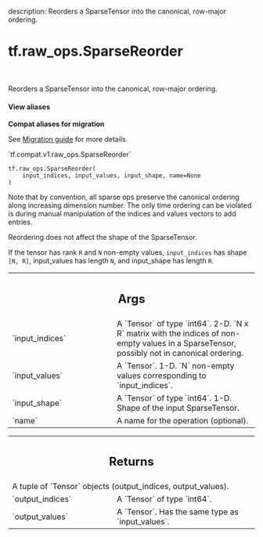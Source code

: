 description: Reorders a SparseTensor into the canonical, row-major ordering.

<div itemscope itemtype="http://developers.google.com/ReferenceObject">
<meta itemprop="name" content="tf.raw_ops.SparseReorder" />
<meta itemprop="path" content="Stable" />
</div>

# tf.raw_ops.SparseReorder

<!-- Insert buttons and diff -->

<table class="tfo-notebook-buttons tfo-api nocontent" align="left">

</table>



Reorders a SparseTensor into the canonical, row-major ordering.

<section class="expandable">
  <h4 class="showalways">View aliases</h4>
  <p>
<b>Compat aliases for migration</b>
<p>See
<a href="https://www.tensorflow.org/guide/migrate">Migration guide</a> for
more details.</p>
<p>`tf.compat.v1.raw_ops.SparseReorder`</p>
</p>
</section>

<pre class="devsite-click-to-copy prettyprint lang-py tfo-signature-link">
<code>tf.raw_ops.SparseReorder(
    input_indices, input_values, input_shape, name=None
)
</code></pre>



<!-- Placeholder for "Used in" -->

Note that by convention, all sparse ops preserve the canonical ordering along
increasing dimension number. The only time ordering can be violated is during
manual manipulation of the indices and values vectors to add entries.

Reordering does not affect the shape of the SparseTensor.

If the tensor has rank `R` and `N` non-empty values, `input_indices` has
shape `[N, R]`, input_values has length `N`, and input_shape has length `R`.

<!-- Tabular view -->
 <table class="responsive fixed orange">
<colgroup><col width="214px"><col></colgroup>
<tr><th colspan="2"><h2 class="add-link">Args</h2></th></tr>

<tr>
<td>
`input_indices`
</td>
<td>
A `Tensor` of type `int64`.
2-D.  `N x R` matrix with the indices of non-empty values in a
SparseTensor, possibly not in canonical ordering.
</td>
</tr><tr>
<td>
`input_values`
</td>
<td>
A `Tensor`.
1-D.  `N` non-empty values corresponding to `input_indices`.
</td>
</tr><tr>
<td>
`input_shape`
</td>
<td>
A `Tensor` of type `int64`.
1-D.  Shape of the input SparseTensor.
</td>
</tr><tr>
<td>
`name`
</td>
<td>
A name for the operation (optional).
</td>
</tr>
</table>



<!-- Tabular view -->
 <table class="responsive fixed orange">
<colgroup><col width="214px"><col></colgroup>
<tr><th colspan="2"><h2 class="add-link">Returns</h2></th></tr>
<tr class="alt">
<td colspan="2">
A tuple of `Tensor` objects (output_indices, output_values).
</td>
</tr>
<tr>
<td>
`output_indices`
</td>
<td>
A `Tensor` of type `int64`.
</td>
</tr><tr>
<td>
`output_values`
</td>
<td>
A `Tensor`. Has the same type as `input_values`.
</td>
</tr>
</table>

